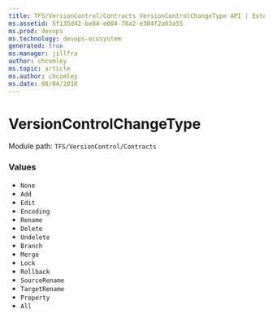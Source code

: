 ```yaml
---
title: TFS/VersionControl/Contracts VersionControlChangeType API | Extensions for Azure DevOps Services
ms.assetid: 5f135d42-be84-e604-78a2-e384f2a63a55
ms.prod: devops
ms.technology: devops-ecosystem
generated: true
ms.manager: jillfra
author: chcomley
ms.topic: article
ms.author: chcomley
ms.date: 08/04/2016
---
```


# VersionControlChangeType

Module path: `TFS/VersionControl/Contracts`

### Values

* `None` 
* `Add` 
* `Edit` 
* `Encoding` 
* `Rename` 
* `Delete` 
* `Undelete` 
* `Branch` 
* `Merge` 
* `Lock` 
* `Rollback` 
* `SourceRename` 
* `TargetRename` 
* `Property` 
* `All` 
